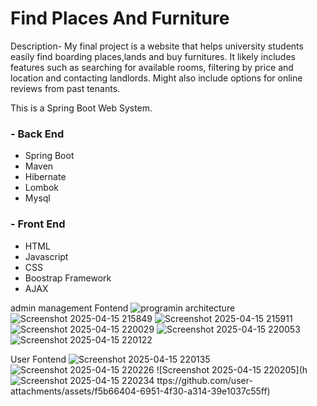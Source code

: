 # Find Places And Furniture

Description- 
My final project is a website that helps university students easily find boarding places,lands and buy furnitures. It likely includes features such as searching for available rooms, filtering by price and location and contacting landlords. Might also include options for online reviews from past tenants.

This is a Spring Boot Web System.
###
### - Back End
* Spring Boot
* Maven
* Hibernate
* Lombok
* Mysql
 

### - Front End
* HTML
* Javascript
* CSS
* Boostrap Framework
* AJAX


admin management Fontend
![programin architecture](https://github.com/user-attachments/assets/b7c25d48-676e-4d37-92ad-4253804e1f04)
![Screenshot 2025-04-15 215849](https://github.com/user-attachments/assets/4c6335fb-9971-4401-8a2b-9ad738b1f186)
![Screenshot 2025-04-15 215911](https://github.com/user-attachments/assets/ac995f5c-cf11-439c-9837-0cb3fdd8cec1)
![Screenshot 2025-04-15 220029](https://github.com/user-attachments/assets/bdb36264-018d-487e-8ad4-67d06aa22bf2)
![Screenshot 2025-04-15 220053](https://github.com/user-attachments/assets/87bc3aa9-87bc-4d83-8913-bfa41a1b3d10)
![Screenshot 2025-04-15 220122](https://github.com/user-attachments/assets/619230c7-232d-45e5-a493-a0ea14933365)

User Fontend
![Screenshot 2025-04-15 220135](https://github.com/user-attachments/assets/688e1930-b2bb-4485-aa3b-59a1fc2817ac)
![Screenshot 2025-04-15 220226](https://github.com/user-attachments/assets/bc7ca26c-fe15-4f9b-bc98-c50765a8b3b0)
![Screenshot 2025-04-15 220205](h![Screenshot 2025-04-15 220234](https://github.com/user-attachments/assets/b44c12d5-4ae3-4090-8c7c-3d7de143d9b5)
ttps://github.com/user-attachments/assets/f5b66404-6951-4f30-a314-39e1037c55ff)
